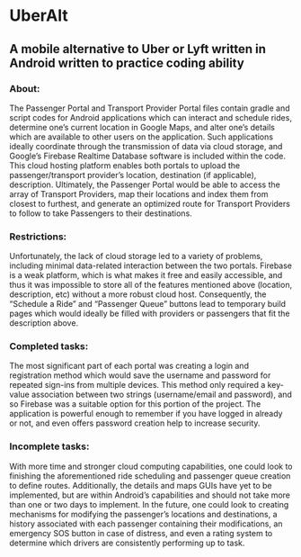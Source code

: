 # UberAlt
## A mobile alternative to Uber or Lyft written in Android written to practice coding ability
### About:
The Passenger Portal and Transport Provider Portal files contain gradle and script codes for Android applications which can interact and schedule rides, determine oneʼs current location in Google Maps, and alter oneʼs details which are available to other users on the application. Such applications ideally coordinate through the transmission of data via cloud storage, and Googleʼs Firebase Realtime Database software is included within the code. This cloud hosting platform enables both portals to upload the passenger/transport providerʼs location, destination (if applicable), description. Ultimately, the Passenger Portal would be able to access the array of Transport Providers, map their locations and index them from closest to furthest, and generate an optimized route for Transport Providers to follow to take Passengers to their destinations.
### Restrictions:
Unfortunately, the lack of cloud storage led to a variety of problems, including minimal data-related interaction between the two portals. Firebase is a weak platform, which is what makes it free and easily accessible, and thus it was impossible to store all of the features mentioned above (location, description, etc) without a more robust cloud host. Consequently, the “Schedule a Ride” and “Passenger Queue” buttons lead to temporary build pages which would ideally be filled with providers or passengers that fit the description above.
### Completed tasks:
The most significant part of each portal was creating a login and registration method which would save the username and password for repeated sign-ins from multiple devices. This method only required a key-value association between two strings (username/email and password), and so Firebase was a suitable option for this portion of the project. The application is powerful enough to remember if you have logged in already or not, and even offers password creation help to increase security.
### Incomplete tasks:
With more time and stronger cloud computing capabilities, one could look to finishing the aforementioned ride scheduling and passenger queue creation to define routes. Additionally, the details and maps GUIs have yet to be implemented, but are within Androidʼs capabilities and should not take more than one or two days to implement. In the future, one could look to creating mechanisms for modifying the passengerʼs locations and destinations, a history associated with each passenger containing their modifications, an emergency SOS button in case of distress, and even a rating system to determine which drivers are consistently performing up to task.
